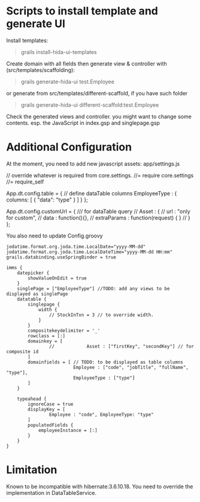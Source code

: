 # Scripts to install template and generate UI

Install templates:
> grails install-hida-ui-templates

Create domain with all fields then generate view & controller with (src/templates/scaffolding):
> grails generate-hida-ui test.Employee

or generate from src/templates/different-scaffold, if you have such folder
> grails generate-hida-ui different-scaffold:test.Employee

Check the generated views and controller. you might want to change some contents. esp. the JavaScript in index.gsp and singlepage.gsp

# Additional Configuration

At the moment, you need to add new javascript assets: app/settings.js


// override whatever is required from core.settings.
//= require core.settings
//= require_self

App.dt.config.table = {
    // define dataTable columns
    EmployeeType : { columns: [ { "data": "type" } ] }
};

App.dt.config.customUrl = { /// for dataTable query
//        Asset : {
//            url : "only for custom",
//            data : function(){},
//            extraParams : function(request) { }
//        }
};


You also need to update Config.groovy

	jodatime.format.org.joda.time.LocalDate="yyyy-MM-dd"
	jodatime.format.org.joda.time.LocalDateTime="yyyy-MM-dd HH:mm"
	grails.databinding.useSpringBinder = true

	imms {
		datepicker {
			showValueOnEdit = true
		}
		singlePage = ["EmployeeType"] //TODO: add any views to be displayed as singlePage
		datatable {
			singlepage {
				width {
					// StockInTxn = 3 // to override width.
				}
			}
			compositekeydelimiter = '_'
			rowclass = [:]
			domainkey = [
					//            Asset : ["firstKey", "secondKey"] // for composite id
			]
			domainfields = [ // TODO: to be displayed as table columns
							 Employee : ["code", "jobTitle", "fullName", "type"],
							 EmployeeType : ["type"]
			]
		}

		typeahead {
			ignoreCase = true
			displayKey = [
					Employee : "code", EmployeeType: "type"
			]
			populatedFields {
				employeeInstance = [:]
			}
		}
	}


# Limitation

Known to be incompatible with hibernate:3.6.10.18.
You need to override the implementation in DataTableService.


